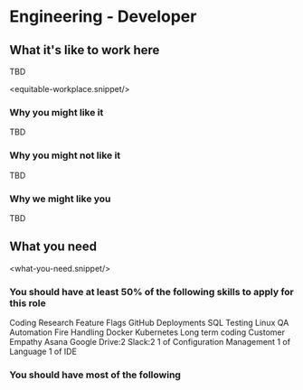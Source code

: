 # Engineering - Developer

## What it's like to work here
TBD

<equitable-workplace.snippet/>

### Why you might like it
TBD

### Why you might not like it
TBD

### Why we might like you
TBD

## What you need

<what-you-need.snippet/>

### You should have at least 50% of the following skills to apply for this role

<skills>
Coding
Research
Feature Flags
GitHub
Deployments
SQL
Testing
Linux
QA Automation
Fire Handling
Docker
Kubernetes
Long term coding
Customer Empathy
Asana
Google Drive:2
Slack:2
1 of Configuration Management
1 of Language
1 of IDE
</skills>

### You should have most of the following
<inherit doc="base.md"/>